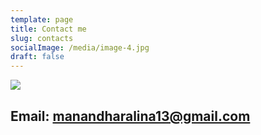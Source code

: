 ```yaml
---
template: page
title: Contact me
slug: contacts
socialImage: /media/image-4.jpg
draft: false
---
```


![](/media/image-4.jpg)

## Email: manandharalina13@gmail.com
